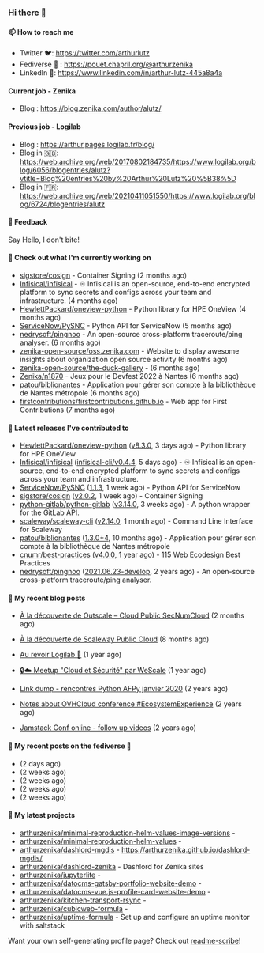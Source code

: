 ### Hi there 👋

#### 📫 How to reach me

- Twitter 🐦: https://twitter.com/arthurlutz
- Fediverse 🐘 : https://pouet.chapril.org/@arthurzenika
- LinkedIn 👔:  https://www.linkedin.com/in/arthur-lutz-445a8a4a

#### Current job - Zenika 

- Blog : https://blog.zenika.com/author/alutz/

#### Previous job - Logilab

- Blog : https://arthur.pages.logilab.fr/blog/
- Blog in 🇬🇧: https://web.archive.org/web/20170802184735/https://www.logilab.org/blog/6056/blogentries/alutz?vtitle=Blog%20entries%20by%20Arthur%20Lutz%20%5B38%5D
- Blog in 🇫🇷: https://web.archive.org/web/20210411051550/https://www.logilab.org/blog/6724/blogentries/alutz

#### 💬 Feedback

Say Hello, I don't bite!

#### 👷 Check out what I'm currently working on

- [sigstore/cosign](https://github.com/sigstore/cosign) - Container Signing (2 months ago)
- [Infisical/infisical](https://github.com/Infisical/infisical) - ♾ Infisical is an open-source, end-to-end encrypted platform to sync secrets and configs across your team and infrastructure. (4 months ago)
- [HewlettPackard/oneview-python](https://github.com/HewlettPackard/oneview-python) - Python library for HPE OneView (4 months ago)
- [ServiceNow/PySNC](https://github.com/ServiceNow/PySNC) - Python API for ServiceNow (5 months ago)
- [nedrysoft/pingnoo](https://github.com/nedrysoft/pingnoo) - An open-source cross-platform traceroute/ping analyser. (6 months ago)
- [zenika-open-source/oss.zenika.com](https://github.com/zenika-open-source/oss.zenika.com) - Website to display awesome insights about organization open source activity (6 months ago)
- [zenika-open-source/the-duck-gallery](https://github.com/zenika-open-source/the-duck-gallery) -  (6 months ago)
- [Zenika/n1870](https://github.com/Zenika/n1870) - Jeux pour le Devfest 2022 à Nantes (6 months ago)
- [patou/biblionantes](https://github.com/patou/biblionantes) - Application pour gérer son compte à la bibliothèque de Nantes métropole (6 months ago)
- [firstcontributions/firstcontributions.github.io](https://github.com/firstcontributions/firstcontributions.github.io) - Web app for First Contributions (7 months ago)


#### 🔭 Latest releases I've contributed to

- [HewlettPackard/oneview-python](https://github.com/HewlettPackard/oneview-python) ([v8.3.0](https://github.com/HewlettPackard/oneview-python/releases/tag/v8.3.0), 3 days ago) - Python library for HPE OneView
- [Infisical/infisical](https://github.com/Infisical/infisical) ([infisical-cli/v0.4.4](https://github.com/Infisical/infisical/releases/tag/infisical-cli/v0.4.4), 5 days ago) - ♾ Infisical is an open-source, end-to-end encrypted platform to sync secrets and configs across your team and infrastructure.
- [ServiceNow/PySNC](https://github.com/ServiceNow/PySNC) ([1.1.3](https://github.com/ServiceNow/PySNC/releases/tag/1.1.3), 1 week ago) - Python API for ServiceNow
- [sigstore/cosign](https://github.com/sigstore/cosign) ([v2.0.2](https://github.com/sigstore/cosign/releases/tag/v2.0.2), 1 week ago) - Container Signing
- [python-gitlab/python-gitlab](https://github.com/python-gitlab/python-gitlab) ([v3.14.0](https://github.com/python-gitlab/python-gitlab/releases/tag/v3.14.0), 3 weeks ago) - A python wrapper for the GitLab API.
- [scaleway/scaleway-cli](https://github.com/scaleway/scaleway-cli) ([v2.14.0](https://github.com/scaleway/scaleway-cli/releases/tag/v2.14.0), 1 month ago) - Command Line Interface for Scaleway
- [patou/biblionantes](https://github.com/patou/biblionantes) ([1.3.0&#43;4](https://github.com/patou/biblionantes/releases/tag/1.3.0%2B4), 10 months ago) - Application pour gérer son compte à la bibliothèque de Nantes métropole
- [cnumr/best-practices](https://github.com/cnumr/best-practices) ([v4.0.0](https://github.com/cnumr/best-practices/releases/tag/v4.0.0), 1 year ago) - 115 Web Ecodesign Best Practices
- [nedrysoft/pingnoo](https://github.com/nedrysoft/pingnoo) ([2021.06.23-develop](https://github.com/nedrysoft/pingnoo/releases/tag/2021.06.23-develop), 2 years ago) - An open-source cross-platform traceroute/ping analyser.

#### 📜 My recent blog posts 

- [À la découverte de Outscale – Cloud Public SecNumCloud](https://blog.zenika.com/2023/02/21/a-la-decouverte-de-outscale-cloud-public-secnumcloud/) (2 months ago)
- [À la découverte de Scaleway Public Cloud](https://blog.zenika.com/2022/09/07/a-la-decouverte-de-scaleway-public-cloud/) (8 months ago)

- [Au revoir Logilab 👋](https://arthur.pages.logilab.fr/blog/au-revoir-logilab.html) (1 year ago)
- [🔒☁️ Meetup &#34;Cloud et Sécurité&#34; par WeScale](https://arthur.pages.logilab.fr/blog/meetup-cloud-et-securite-par-wescale.html) (1 year ago)
- [Link dump - rencontres Python AFPy janvier 2020](https://arthur.pages.logilab.fr/blog/link-dump-rencontres-python-afpy-janvier-2020.html) (2 years ago)
- [Notes about OVHCloud conference #EcosystemExperience](https://arthur.pages.logilab.fr/blog/notes-about-ovhcloud-conference-ecosystemexperience.html) (2 years ago)
- [Jamstack Conf online - follow up videos](https://arthur.pages.logilab.fr/blog/jamstack-conf-online-follow-up-videos.html) (2 years ago)

#### 📜 My recent posts on the fediverse 🐘

- [](https://pouet.chapril.org/@arthurzenika/110304377020661929) (2 days ago)
- [](https://pouet.chapril.org/@arthurzenika/110237579710672619) (2 weeks ago)
- [](https://pouet.chapril.org/@arthurzenika/110237572828665206) (2 weeks ago)
- [](https://pouet.chapril.org/@arthurzenika/110237558447300504) (2 weeks ago)
- [](https://pouet.chapril.org/@arthurzenika/110237537029701032) (2 weeks ago)

#### 🌱 My latest projects

- [arthurzenika/minimal-reproduction-helm-values-image-versions](https://github.com/arthurzenika/minimal-reproduction-helm-values-image-versions) - 
- [arthurzenika/minimal-reproduction-helm-values](https://github.com/arthurzenika/minimal-reproduction-helm-values) - 
- [arthurzenika/dashlord-mgdis](https://github.com/arthurzenika/dashlord-mgdis) - https://arthurzenika.github.io/dashlord-mgdis/
- [arthurzenika/dashlord-zenika](https://github.com/arthurzenika/dashlord-zenika) - Dashlord for Zenika sites
- [arthurzenika/jupyterlite](https://github.com/arthurzenika/jupyterlite) - 
- [arthurzenika/datocms-gatsby-portfolio-website-demo](https://github.com/arthurzenika/datocms-gatsby-portfolio-website-demo) - 
- [arthurzenika/datocms-vue.js-profile-card-website-demo](https://github.com/arthurzenika/datocms-vue.js-profile-card-website-demo) - 
- [arthurzenika/kitchen-transport-rsync](https://github.com/arthurzenika/kitchen-transport-rsync) - 
- [arthurzenika/cubicweb-formula](https://github.com/arthurzenika/cubicweb-formula) - 
- [arthurzenika/uptime-formula](https://github.com/arthurzenika/uptime-formula) -  Set up and configure an uptime monitor with saltstack



Want your own self-generating profile page? Check out [readme-scribe](https://github.com/muesli/readme-scribe)!
